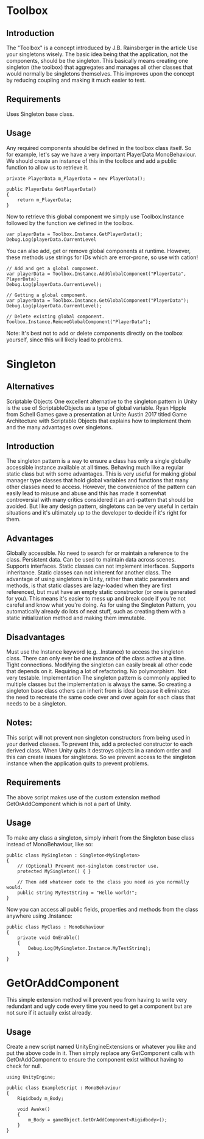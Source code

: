 # Toolbox

## Introduction
The "Toolbox" is a concept introduced by J.B. Rainsberger in the article Use your singletons wisely. The basic idea being that the application, not the components, should be the singleton. This basically means creating one singleton (the toolbox) that aggregates and manages all other classes that would normally be singletons themselves. This improves upon the concept by reducing coupling and making it much easier to test.

## Requirements
Uses Singleton base class.

## Usage
Any required components should be defined in the toolbox class itself. So for example, let's say we have a very important PlayerData MonoBehaviour. We should create an instance of this in the toolbox and add a public function to allow us to retrieve it.

```
private PlayerData m_PlayerData = new PlayerData();
 
public PlayerData GetPlayerData()
{
    return m_PlayerData;
}
```

Now to retrieve this global component we simply use Toolbox.Instance followed by the function we defined in the toolbox.

```
var playerData = Toolbox.Instance.GetPlayerData();
Debug.Log(playerData.CurrentLevel

```
You can also add, get or remove global components at runtime. However, these methods use strings for IDs which are error-prone, so use with cation!
```
// Add and get a global component.
var playerData = Toolbox.Instance.AddGlobalComponent("PlayerData", PlayerData);
Debug.Log(playerData.CurrentLevel);
 
// Getting a global component.
var playerData = Toolbox.Instance.GetGlobalComponent("PlayerData");
Debug.Log(playerData.CurrentLevel);
 
// Delete existing global component.
Toolbox.Instance.RemoveGlobalComponent("PlayerData");
```

Note: It's best not to add or delete components directly on the toolbox yourself, since this will likely lead to problems.



# Singleton

## Alternatives
Scriptable Objects
One excellent alternative to the singleton pattern in Unity is the use of ScriptableObjects as a type of global variable. Ryan Hipple from Schell Games gave a presentation at Unite Austin 2017 titled Game Architecture with Scriptable Objects that explains how to implement them and the many advantages over singletons.

## Introduction
The singleton pattern is a way to ensure a class has only a single globally accessible instance available at all times. Behaving much like a regular static class but with some advantages. This is very useful for making global manager type classes that hold global variables and functions that many other classes need to access. However, the convenience of the pattern can easily lead to misuse and abuse and this has made it somewhat controversial with many critics considered it an anti-pattern that should be avoided. But like any design pattern, singletons can be very useful in certain situations and it's ultimately up to the developer to decide if it's right for them.

## Advantages
Globally accessible. No need to search for or maintain a reference to the class.
Persistent data. Can be used to maintain data across scenes.
Supports interfaces. Static classes can not implement interfaces.
Supports inheritance. Static classes can not inherent for another class.
The advantage of using singletons in Unity, rather than static parameters and methods, is that static classes are lazy-loaded when they are first referenced, but must have an empty static constructor (or one is generated for you). This means it's easier to mess up and break code if you're not careful and know what you're doing. As for using the Singleton Pattern, you automatically already do lots of neat stuff, such as creating them with a static initialization method and making them immutable.

## Disadvantages
Must use the Instance keyword (e.g. <ClassName>.Instance) to access the singleton class.
There can only ever be one instance of the class active at a time.
Tight connections. Modifying the singleton can easily break all other code that depends on it. Requiring a lot of refactoring.
No polymorphism.
Not very testable.
Implementation
The singleton pattern is commonly applied to multiple classes but the implementation is always the same. So creating a singleton base class others can inherit from is ideal because it eliminates the need to recreate the same code over and over again for each class that needs to be a singleton.

## Notes:
This script will not prevent non singleton constructors from being used in your derived classes. To prevent this, add a protected constructor to each derived class.
When Unity quits it destroys objects in a random order and this can create issues for singletons. So we prevent access to the singleton instance when the application quits to prevent problems.

## Requirements
The above script makes use of the custom extension method GetOrAddComponent which is not a part of Unity.

## Usage
To make any class a singleton, simply inherit from the Singleton base class instead of MonoBehaviour, like so:
```
public class MySingleton : Singleton<MySingleton>
{
    // (Optional) Prevent non-singleton constructor use.
    protected MySingleton() { }
 
    // Then add whatever code to the class you need as you normally would.
    public string MyTestString = "Hello world!";
}
```
Now you can access all public fields, properties and methods from the class anywhere using <ClassName>.Instance:
```
public class MyClass : MonoBehaviour
{
    private void OnEnable()
    {
        Debug.Log(MySingleton.Instance.MyTestString);
    }
}
```



# GetOrAddComponent
This simple extension method will prevent you from having to write very redundant and ugly code every time you need to get a component but are not sure if it actually exist already.

## Usage
Create a new script named UnityEngineExtensions or whatever you like and put the above code in it. Then simply replace any GetComponent calls with GetOrAddComponent to ensure the component exist without having to check for null.

```
using UnityEngine;
 
public class ExampleScript : MonoBehaviour
{
    Rigidbody m_Body;
 
    void Awake()
    {
        m_Body = gameObject.GetOrAddComponent<Rigidbody>();
    }
}
```
